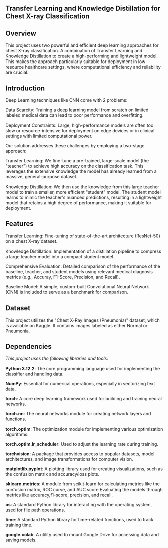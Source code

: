 
**Transfer Learning and Knowledge Distillation for Chest X-ray Classification**
---

**Overview**
---
This project uses two powerful and efficient deep learning approaches for chest X-ray classification. A combination of Transfer Learning and Knowledge Distillation to create a high-performing and lightweight model. This makes the approach particularly suitable for deployment in low-resource healthcare settings, where computational efficiency and reliability are crucial.

**Introduction**
---
Deep Learning techniques like CNN come with 2 problems: 

Data Scarcity: Training a deep learning model from scratch on limited labeled medical data can lead to poor performance and overfitting.

Deployment Constraints: Large, high-performance models are often too slow or resource-intensive for deployment on edge devices or in clinical settings with limited computational power.

Our solution addresses these challenges by employing a two-stage approach:

Transfer Learning: We fine-tune a pre-trained, large-scale model (the "teacher") to achieve high accuracy on the classification task. This leverages the extensive knowledge the model has already learned from a massive, general-purpose dataset.

Knowledge Distillation: We then use the knowledge from this large teacher model to train a smaller, more efficient "student" model. The student model learns to mimic the teacher's nuanced predictions, resulting in a lightweight model that retains a high degree of performance, making it suitable for deployment.

**Features**
---
Transfer Learning: Fine-tuning of state-of-the-art architecture  (ResNet-50) on a chest X-ray dataset.

Knowledge Distillation: Implementation of a distillation pipeline to compress a large teacher model into a compact student model.

Comprehensive Evaluation: Detailed comparison of the performance of the baseline, teacher, and student models using relevant medical diagnosis metrics (e.g., Accuray, F1-Score, Precision, and Recall).

Baseline Model: A simple, custom-built Convolutional Neural Network (CNN) is included to serve as a benchmark for comparison.


**Dataset**
---
This project utilizes the "Chest X-Ray Images (Pneumonia)" dataset, which is available on Kaggle. It contains images labeled as either Normal or Pneumonia.

**Dependencies**
---
*This project uses the following libraries and tools:*

**Python 3.12.2**: The core programming language used for implementing the classifier and handling data.

**NumPy**: Essential for numerical operations, especially in vectorizing text data.

**torch**: A core deep learning framework used for building and training neural networks.

**torch.nn**: The neural networks module for creating network layers and functions.

**torch.optim**: The optimization module for implementing various optimization algorithms.

**torch.optim.lr_scheduler**: Used to adjust the learning rate during training.

**torchvision**: A package that provides access to popular datasets, model architectures, and image transformations for computer vision.

**matplotlib.pyplot**: A plotting library used for creating visualizations, such as the confusion matrix and accuracy/loss plots.

**sklearn.metrics**: A module from scikit-learn for calculating metrics like the confusion matrix, ROC curve, and AUC score.Evaluating the models through metrics like accuracy,f1-score, precision, and recall.

**os**: A standard Python library for interacting with the operating system, used for file path operations.

**time**: A standard Python library for time-related functions, used to track training time.

**google.colab**: A utility used to mount Google Drive for accessing data and saving models.










